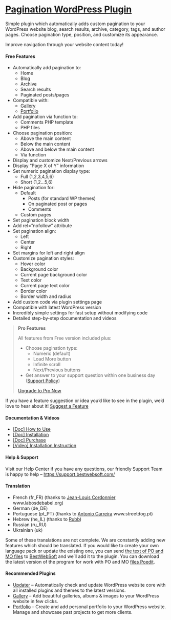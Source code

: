 <a href="https://bestwebsoft.com/products/wordpress/plugins/pagination/" target=_blank>Pagination WordPress Plugin</a>
========================

<p>Simple plugin which automatically adds custom pagination to your WordPress website blog, search results, archive, category, tags, and author pages. Choose pagination type, position, and customize its appearance.</p>
<p>Improve navigation through your website content today!</p>
<p><span class="embed-youtube" style="text-align:center; display: block;"></span></p>
<h4>Free Features</h4>
<ul>
<li>Automatically add pagination to:
<ul>
<li>Home</li>
<li>Blog</li>
<li>Archive</li>
<li>Search results</li>
<li>Paginated posts/pages</li>
</ul>
</li>
<li>Compatible with:
<ul>
<li><a href="https://bestwebsoft.com/products/wordpress/plugins/gallery/?k=8a6c514916efe4264d0732b86b82487f" rel="nofollow ugc">Gallery</a></li>
<li><a href="https://bestwebsoft.com/products/wordpress/plugins/portfolio/?k=982e34e0a05371dc2dcca2a5fc535c1a" rel="nofollow ugc">Portfolio</a></li>
</ul>
</li>
<li>Add pagination via function to:
<ul>
<li>Comments PHP template</li>
<li>PHP files</li>
</ul>
</li>
<li>Choose pagination position:
<ul>
<li>Above the main content</li>
<li>Below the main content</li>
<li>Above and below the main content</li>
<li>Via function</li>
</ul>
</li>
<li>Display and customize Next/Previous arrows</li>
<li>Display &#8220;Page X of Y&#8221; information</li>
<li>Set numeric pagination display type:
<ul>
<li>Full (1,2,3,4,5,6)</li>
<li>Short (1,2&#8230;5,6)</li>
</ul>
</li>
<li>Hide pagination for:
<ul>
<li>Default
<ul>
<li>Posts (for standard WP themes)</li>
<li>On paginated post or pages</li>
<li>Comments</li>
</ul>
</li>
<li>Custom pages</li>
</ul>
</li>
<li>Set pagination block width</li>
<li>Add rel=&#8221;nofollow&#8221; attribute</li>
<li>Set pagination align:
<ul>
<li>Left</li>
<li>Center</li>
<li>Right</li>
</ul>
</li>
<li>Set margins for left and right align</li>
<li>Customize pagination styles:
<ul>
<li>Hover color </li>
<li>Background color</li>
<li>Current page background color</li>
<li>Text color</li>
<li>Current page text color</li>
<li>Border color</li>
<li>Border width and radius</li>
</ul>
</li>
<li>Add custom code via plugin settings page</li>
<li>Compatible with latest WordPress version</li>
<li>Incredibly simple settings for fast setup without modifying code</li>
<li>Detailed step-by-step documentation and videos</li>
</ul>
<blockquote>
<p><strong>Pro Features</strong></p>
<p>All features from Free version included plus:</p>
<ul>
<li>Choose pagination type:
<ul>
<li>Numeric (default)</li>
<li>Load More button</li>
<li>Infinite scroll</li>
<li>Next/Previous buttons</li>
</ul>
</li>
<li>Get answer to your support question within one business day (<a href="https://bestwebsoft.com/support-policy/" rel="nofollow ugc">Support Policy</a>)</li>
</ul>
<p><a href="https://bestwebsoft.com/products/wordpress/plugins/pagination/?k=beef8d83cadcb70a8565e009a280f80c" rel="nofollow ugc">Upgrade to Pro Now</a></p>
</blockquote>
<p>If you have a feature suggestion or idea you&#8217;d like to see in the plugin, we&#8217;d love to hear about it! <a href="https://support.bestwebsoft.com/hc/en-us/requests/new" rel="nofollow ugc">Suggest a Feature</a></p>
<h4>Documentation &amp; Videos</h4>
<ul>
<li><a href="https://docs.google.com/document/d/1r02_D7mbbTxmXPSKmoHGh87Y5QBzrv9_ga7boWM_PN4/" rel="nofollow ugc">[Doc]  How to Use</a></li>
<li><a href="https://docs.google.com/document/d/1-hvn6WRvWnOqj5v5pLUk7Awyu87lq5B_dO-Tv-MC9JQ/" rel="nofollow ugc">[Doc] Installation</a></li>
<li><a href="https://docs.google.com/document/d/1EUdBVvnm7IHZ6y0DNyldZypUQKpB8UVPToSc_LdOYQI/" rel="nofollow ugc">[Doc] Purchase</a></li>
<li><a href="http://www.youtube.com/watch?v=Xh0LjOSgxzs" rel="nofollow ugc">[Video] Installation Instruction</a></li>
</ul>
<h4>Help &amp; Support</h4>
<p>Visit our Help Center if you have any questions, our friendly Support Team is happy to help &#8211; <a href="https://support.bestwebsoft.com/" rel="nofollow ugc">https://support.bestwebsoft.com/</a></p>
<h4>Translation</h4>
<ul>
<li>French (fr_FR) (thanks to <a href="mailto:&#x6a;&#108;&#099;&#x6f;&#x72;&#100;&#050;&#x40;&#x77;a&#110;&#x61;&#x64;o&#111;&#046;&#x66;&#x72;" rel="nofollow ugc">Jean-Louis Cordonnier</a> www.labosdebabel.org)</li>
<li>German (de_DE)</li>
<li>Portuguese (pt_PT) (thanks to <a href="mailto:&#x61;&#110;&#116;&#111;&#110;&#105;&#111;&#099;&#097;&#114;&#114;e&#x69;&#x72;&#x61;&#x40;&#x73;&#x74;&#x72;&#x65;&#x65;&#116;&#100;&#111;&#103;&#046;&#112;&#116;" rel="nofollow ugc">Antonio Carreira</a> www.streetdog.pt)</li>
<li>Hebrew (he_IL) (thanks to <a href="mailto:&#x68;&#x61;&#x6e;&#x61;&#110;&#064;&#109;&#115;&#116;&#117;&#100;&#105;&#111;&#046;&#099;o.&#x69;&#x6c;" rel="nofollow ugc">Rubb</a>)</li>
<li>Russian (ru_RU)</li>
<li>Ukrainian (uk)</li>
</ul>
<p>Some of these translations are not complete. We are constantly adding new features which should be translated. If you would like to create your own language pack or update the existing one, you can send <a href="https://codex.wordpress.org/Translating_WordPress" rel="nofollow ugc">the text of PO and MO files</a> to <a href="https://support.bestwebsoft.com/hc/en-us/requests/new" rel="nofollow ugc">BestWebSoft</a> and we&#8217;ll add it to the plugin. You can download the latest version of the program for work with PO and MO <a href="http://www.poedit.net/download.php" rel="nofollow ugc">files Poedit</a>.</p>
<h4>Recommended Plugins</h4>
<ul>
<li><a href="https://bestwebsoft.com/products/wordpress/plugins/updater/?k=f471af6c58ecd7f550f0601416e4331f" rel="nofollow ugc">Updater</a> &#8211; Automatically check and update WordPress website core with all installed plugins and themes to the latest versions.</li>
<li><a href="https://bestwebsoft.com/products/wordpress/plugins/gallery/?k=8a6c514916efe4264d0732b86b82487f" rel="nofollow ugc">Gallery</a> &#8211; Add beautiful galleries, albums &amp; images to your WordPress website in few clicks.</li>
<li><a href="https://bestwebsoft.com/products/wordpress/plugins/portfolio/?k=982e34e0a05371dc2dcca2a5fc535c1a" rel="nofollow ugc">Portfolio</a> &#8211; Create and add personal portfolio to your WordPress website. Manage and showcase past projects to get more clients.</li>
</ul>
